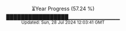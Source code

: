 <p align="center">
⏳Year Progress (57.24 %)<br>
█████████████████▁▁▁▁▁▁▁▁▁▁▁▁▁ <br>
<sub>Updated: Sun, 28 Jul 2024 12:03:41 GMT</sub>
</p>

